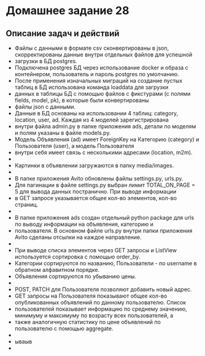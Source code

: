 # Домашнее задание 28

## Описание задач и действий
- Файлы с данными в формате csv сконвертированы в json, скорректированы данные внутри отдельных файлов для успешной 
- загрузки в БД postgres.
- Подключена postgres БД через использование docker и образа с контейнером, пользователь и пароль postgres по умолчанию.
- После применения изначальных миграций на создание пустых таблиц в БД использована команда loaddata для загрузки 
- данных в таблицы БД с помощью файлов с фикстурами (с полями fields, model, pk), в которые были конвертированы 
- файлы json с данными.
- Данные в БД основаны на использовании 4 таблиц: category, location, user, ad. Каждая из 4 моделей зарегистрирована
- внутри файла admin.py в папке приложения ads, детали по моделям и полям указаны в файле models.py. 
- Модель Объявления (ad) имеет ForeignKey на Категорию (category) и Пользователя (user), а модель Пользователя
- внутри себя имеет связь с несколькими адресами (location, m2m).
- 
- Картинки в объявлении загружаются в папку media/images.
- 
- В папке приложения Avito обновлены файлы settings.py, urls.py.
- Для пагинации в файле settings.py выбран лимит TOTAL_ON_PAGE = 5 для вывода данных постранично. При выводе информации
- в GET запросе указывается общее кол-во элементов, кол-во страниц. 
- 
- В папке приложения ads создан отдельный python package для urls по выводу информации на объявления, категорию и 
- пользователя. В основном файле urls.py внутри папки приложения Avito сделаны отсылки на каждое направление.
- 
- При выводе списка элементов через GET запросы и ListView используется сортировка с помощью order_by. 
- Категории сортируются по названию, Пользователи - по username в обратном алфавитном порядке.
- Объявления сортируются по убыванию цены.
- 
- POST, PATCH для Пользователя позволяют добавить новый адрес.
- GET запросы на Пользователя показывают общее кол-во опубликованных объявлений по данному пользователю. Список 
- пользователей показывает информацию по среднему значению, минимуму и максимуму по возрасту всех пользователей, а 
- также аналогичную статистику по цене объявлений по пользователю с помощью aggregate.
- 
- ываыв
- 